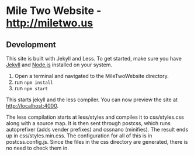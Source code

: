 # Mile Two Website - http://miletwo.us

## Development
This site is built with Jekyll and Less. To get started, make sure you have
[Jekyll](https://jekyllrb.com/) and
[Node.js](https://nodejs.org/en/) installed on your system.

1. Open a terminal and navigated to the MileTwoWebsite directory.
2. run `npm install`
3. run `npm start`

This starts jekyll and the less compiler. You can now preview the site at [http://localhost:4000](http://localhost:4000).

The less compilation starts at less/styles and compiles it to css/styles.css along with a source map. It is then sent through postcss, which runs autoprefixer (adds vender prefixes) and cssnano (minifies). The result ends up in css/styles.min.css. The configuration for all of this is in postcss.config.js. Since the files in the css directory are generated, there is no need to check them in.
